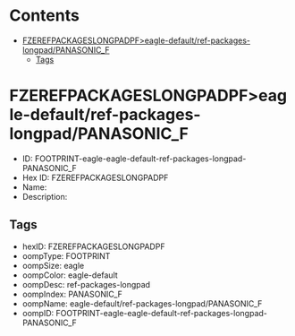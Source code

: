 



Contents
========

* [FZEREFPACKAGESLONGPADPF>eagle-default/ref-packages-longpad/PANASONIC_F](#fzerefpackageslongpadpfeagle-defaultref-packages-longpadpanasonic_f)
	* [Tags](#tags)

# FZEREFPACKAGESLONGPADPF>eagle-default/ref-packages-longpad/PANASONIC_F

- ID: FOOTPRINT-eagle-eagle-default-ref-packages-longpad-PANASONIC_F
- Hex ID: FZEREFPACKAGESLONGPADPF
- Name: 
- Description: 

## Tags

- hexID: FZEREFPACKAGESLONGPADPF
- oompType: FOOTPRINT
- oompSize: eagle
- oompColor: eagle-default
- oompDesc: ref-packages-longpad
- oompIndex: PANASONIC_F
- oompName: eagle-default/ref-packages-longpad/PANASONIC_F
- oompID: FOOTPRINT-eagle-eagle-default-ref-packages-longpad-PANASONIC_F
